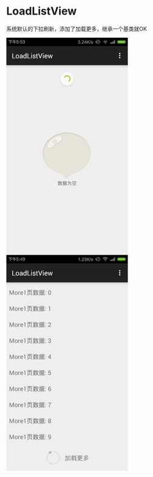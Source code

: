 # LoadListView
系统默认的下拉刷新，添加了加载更多，继承一个基类就OK

<img src="https://raw.githubusercontent.com/youmu178/Pic/master/loadListView1.png" width=320 />

<img src="https://raw.githubusercontent.com/youmu178/Pic/master/loadListView2.png" width=320 />
